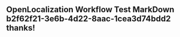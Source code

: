<properties
ms.topic="hero-topic"
ms.test1="hero-topic"
ms.test2="test"/>

## OpenLocalization Workflow Test MarkDown b2f62f21-3e6b-4d22-8aac-1cea3d74bdd2 thanks!
<!--HONumber=Mar16_HO2-->
